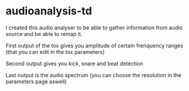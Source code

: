 # audioanalysis-td

I created this audio analyser to be able to gather information from audio source and be able to remap it. 

First output of the tox gives you amplitude of certain frenquency ranges (that you can edit in the tox parameters)

Second output gives you kick, snare and beat detection

Last output is the audio spectrum (you can choose the resolution in the parameters page aswell)
